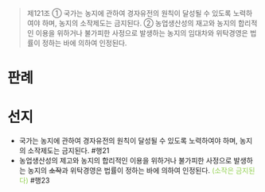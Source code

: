 > 제121조
> ① 국가는 농지에 관하여 경자유전의 원칙이 달성될 수 있도록 노력하여야 하며, 농지의 소작제도는 금지된다.
> ② 농업생산성의 재고와 농지의 합리적인 이용을 위하거나 불가피한 사정으로 발생하는 농지의 임대차와 위탁경영은 법률이 정하는 바에 의하여 인정된다.

# 판례
# 선지
- 국가는 농지에 관하여 경자유전의 원칙이 달성될 수 있도록 노력하여야 하며, 농지의 소작제도는 금지된다. #행21
- 농업생산성의 제고와 농지의 합리적인 이용을 위하거나 불가피한 사정으로 발생하는 농지의 ~~소작~~과 위탁경영은 법률이 정하는 바에 의하여 인정된다. <font color="#92d050">(소작은 금지된다)</font> #행23